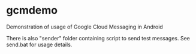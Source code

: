 gcmdemo
=======
Demonstration of usage of Google Cloud Messaging in Android

There is also "sender" folder containing script to send test messages. See send.bat for usage details.